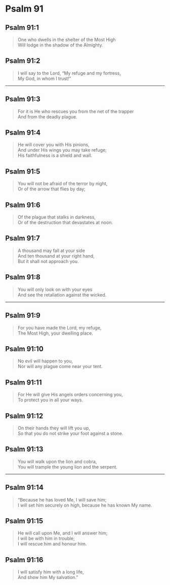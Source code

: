 # Psalm 91

## Psalm 91:1

> One who dwells in the shelter of the Most High  
> Will lodge in the shadow of the Almighty.

## Psalm 91:2

> I will say to the Lord, “My refuge and my fortress,  
> My God, in whom I trust!”

---

## Psalm 91:3

> For it is He who rescues you from the net of the trapper  
> And from the deadly plague.

## Psalm 91:4

> He will cover you with His pinions,  
> And under His wings you may take refuge;  
> His faithfulness is a shield and wall.

## Psalm 91:5

> You will not be afraid of the terror by night,  
> Or of the arrow that flies by day;

## Psalm 91:6

> Of the plague that stalks in darkness,  
> Or of the destruction that devastates at noon.

## Psalm 91:7

> A thousand may fall at your side  
> And ten thousand at your right hand,  
> But it shall not approach you.

## Psalm 91:8

> You will only look on with your eyes  
> And see the retaliation against the wicked.

---

## Psalm 91:9

> For you have made the Lord, my refuge,  
> The Most High, your dwelling place.

## Psalm 91:10

> No evil will happen to you,  
> Nor will any plague come near your tent.

## Psalm 91:11

> For He will give His angels orders concerning you,  
> To protect you in all your ways.

## Psalm 91:12

> On their hands they will lift you up,  
> So that you do not strike your foot against a stone.

## Psalm 91:13

> You will walk upon the lion and cobra,  
> You will trample the young lion and the serpent.

---

## Psalm 91:14

> “Because he has loved Me, I will save him;  
> I will set him securely on high, because he has known My name.

## Psalm 91:15

> He will call upon Me, and I will answer him;  
> I will be with him in trouble;  
> I will rescue him and honour him.

## Psalm 91:16

> I will satisfy him with a long life,  
> And show him My salvation.”
